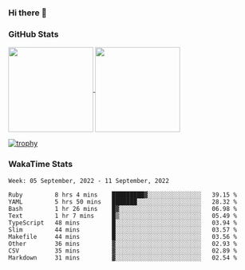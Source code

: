 ### Hi there 👋

### GitHub Stats

<a href="https://github.com/anuraghazra/github-readme-stats">
  <img align="center" height="170px" src="https://github-readme-stats.vercel.app/api/top-langs/?username=tksfjt1024&layout=compact&count_private=true&show_icons=true&show_icons=true&theme=graywhite" />
</a>
<a href="https://github.com/anuraghazra/github-readme-stats">
  <img align="center" height="170px" src="https://github-readme-stats.vercel.app/api?username=tksfjt1024&count_private=true&show_icons=true&show_icons=true&theme=graywhite" />
</a>

[![trophy](https://github-profile-trophy.vercel.app/?username=tksfjt1024)](https://github.com/ryo-ma/github-profile-trophy)

### WakaTime Stats

<!--START_SECTION:waka-->
```text
Week: 05 September, 2022 - 11 September, 2022

Ruby         8 hrs 4 mins    █████████▓░░░░░░░░░░░░░░░   39.15 % 
YAML         5 hrs 50 mins   ███████░░░░░░░░░░░░░░░░░░   28.32 % 
Bash         1 hr 26 mins    █▓░░░░░░░░░░░░░░░░░░░░░░░   06.98 % 
Text         1 hr 7 mins     █▒░░░░░░░░░░░░░░░░░░░░░░░   05.49 % 
TypeScript   48 mins         █░░░░░░░░░░░░░░░░░░░░░░░░   03.94 % 
Slim         44 mins         █░░░░░░░░░░░░░░░░░░░░░░░░   03.57 % 
Makefile     44 mins         █░░░░░░░░░░░░░░░░░░░░░░░░   03.56 % 
Other        36 mins         ▓░░░░░░░░░░░░░░░░░░░░░░░░   02.93 % 
CSV          35 mins         ▓░░░░░░░░░░░░░░░░░░░░░░░░   02.89 % 
Markdown     31 mins         ▓░░░░░░░░░░░░░░░░░░░░░░░░   02.54 % 
```
<!--END_SECTION:waka-->
